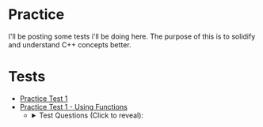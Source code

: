 # Practice
I'll be posting some tests i'll be doing here.
The purpose of this is to solidify and understand C++ concepts better.

# Tests
+ [Practice Test 1](/C%2B%2B%20Projects/practice/PracticeTest1.cpp)
+ [Practice Test 1 - Using Functions](https://github.com/LoreWasTaken/uni-projects/blob/main/C%2B%2B%20Projects/practice/PracticeTest1F.cpp)
	* <details><summary> Test Questions (Click to reveal): </summary>
		a) Program needs to start by printing your Name and Number in the terminal.

		b) Program needs to ask the user for an integer (N) in the interval [3, 15]. The program 				shouldn't accept values out of the interval; values out of range should be ignored and the 		program should continue asking, until the user inputs a valid number. The inserted value 				should be printed in the terminal, in a line that starts with "N=".

		c) Depending on the inserted value, the program should calculate and print the sum of 				**all**   the integers between **3 and N**  including, (being N the value inserted in the 		previous question).

		d) After that it should calculate and print, in one line and in ascending order, the list of 				all its proper divisores of the inserted value (all the integers which divide N, except N 					itself), indicating in the end, with a terminal message, if the inserted number is a prime 				number. A number is prime if it only divides by 1 and by itself.

		e) Consider the following definition of an array `numbers`:
		`int numbers[ ] = {2, 11, 5, 7, 14, 11, 7, 3, 11, 14};`  
		Calculate and print in the terminal the number of times the inserted value N by the user 				appeares in the array.

		f) Consider now the definition of another array `moreNumbers`:
		`int moreNumbers[ ] = {1, 12, 4, 5, 15, 5, 13, 7, 12, 4};`  
		Compare the two arrays, element by element, printing in the terminal a table with the 					result of the comparasion.

		---
		Test given by [University of Aveiro](https://ua.pt), questions originally in Portuguese.
		</details>
